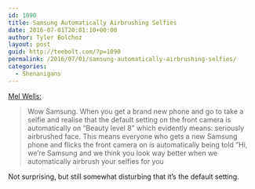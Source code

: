 ```yaml
---
id: 1090
title: Samsung Automatically Airbrushing Selfies
date: 2016-07-01T20:01:10+00:00
author: Tyler Bolchoz
layout: post
guid: http://teebolt.com/?p=1090
permalink: /2016/07/01/samsung-automatically-airbrushing-selfies/
categories:
  - Shenanigans
---
```

[Mel Wells:](https://www.instagram.com/p/BG9O5qPTJs4/)

> Wow Samsung. When you get a brand new phone and go to take a selfie and realise that the default setting on the front camera is automatically on &#8220;Beauty level 8&#8221; which evidently means: seriously airbrushed face. This means everyone who gets a new Samsung phone and flicks the front camera on is automatically being told &#8220;Hi, we&#8217;re Samsung and we think you look way better when we automatically airbrush your selfies for you

Not surprising, but still somewhat disturbing that it&#8217;s the default setting.
